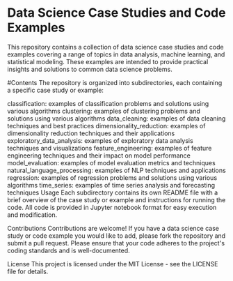 # Data Science Case Studies and Code Examples

This repository contains a collection of data science case studies and code examples covering a range of topics in data analysis, machine learning, and statistical modeling. These examples are intended to provide practical insights and solutions to common data science problems.

#Contents
The repository is organized into subdirectories, each containing a specific case study or example:

classification: examples of classification problems and solutions using various algorithms
clustering: examples of clustering problems and solutions using various algorithms
data_cleaning: examples of data cleaning techniques and best practices
dimensionality_reduction: examples of dimensionality reduction techniques and their applications
exploratory_data_analysis: examples of exploratory data analysis techniques and visualizations
feature_engineering: examples of feature engineering techniques and their impact on model performance
model_evaluation: examples of model evaluation metrics and techniques
natural_language_processing: examples of NLP techniques and applications
regression: examples of regression problems and solutions using various algorithms
time_series: examples of time series analysis and forecasting techniques
Usage
Each subdirectory contains its own README file with a brief overview of the case study or example and instructions for running the code. All code is provided in Jupyter notebook format for easy execution and modification.

Contributions
Contributions are welcome! If you have a data science case study or code example you would like to add, please fork the repository and submit a pull request. Please ensure that your code adheres to the project's coding standards and is well-documented.

License
This project is licensed under the MIT License - see the LICENSE file for details.
